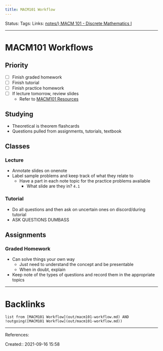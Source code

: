```yaml
---
title: MACM101 Workflow
---
```

Status: 
Tags: 
Links: [notes/) MACM 101 - Discrete Mathematics I](None)
___
# MACM101 Workflows
## Priority
- [ ] Finish graded homework
- [ ] Finish tutorial
- [ ] Finish practice homework
- [ ] If lecture tomorrow, review slides
	- Refer to [MACM101 Resources](out/macm101-resources.md)
## Studying
- Theoretical is theorem flashcards
- Questions pulled from assignments, tutorials, textbook
## Classes
### Lecture
- Annotate slides on onenote
- Label sample problems and keep track of what they relate to
	- Have a part in each note topic for the practice problems available
		- What slide are they in? `4.1`
### Tutorial
- Do all questions and then ask on uncertain ones on discord/during tutorial
- ASK QUESTIONS DUMBASS
## Assignments
### Graded Homework
- Can solve things your own way
	- Just need to understand the concept and be presentable
	- When in doubt, explain
- Keep note of the types of questions and record them in the appropriate topics
___
# Backlinks
```dataview
list from [MACM101 Workflow](out/macm101-workflow.md) AND !outgoing([MACM101 Workflow](out/macm101-workflow.md))
```
___
References:

Created:: 2021-09-16 15:58
